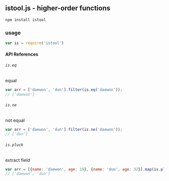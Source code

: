 ## istool.js - higher-order functions

```bash
npm install istool
```

### usage
```javascript
var is = require('istool')
```

#### API References

###### `is.eq`
equal

```javascript
var arr = ['daewon', 'dun'].filter(is.eq('daewon'));
// ['daewon']
```


###### `is.ne`
not equal

```javascript
var arr = ['daewon', 'dun'].filter(is.ne('daewon'));
// ['dun']
```

###### `is.pluck`
extract field

```javascript
var arr = [{name: 'daewon', age: 19}, {name: 'dun', age: 32}].map(is.pluck('name'));
// ['daewon', 'dun']
```

